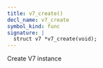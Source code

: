 ```yaml
---
title: v7_create()
decl_name: v7_create
symbol_kind: func
signature: |
  struct v7 *v7_create(void);
---
```


Create V7 instance 

